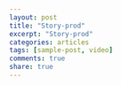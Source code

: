 ```yaml
---
layout: post
title: "Story-prod"
excerpt: "Story-prod"
categories: articles
tags: [sample-post, video]
comments: true
share: true
---
```

<div class="apester-media" data-media-id="5ca9f47a4869a80f31d1f517" height="1600"></div><script async
src="https://static.apester.com/js/sdk/latest/apester-sdk.js"></script>
